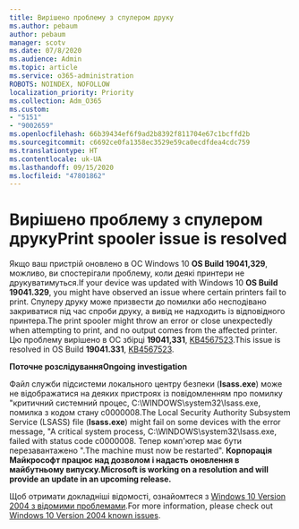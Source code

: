 ```yaml
---
title: Вирішено проблему з спулером друку
ms.author: pebaum
author: pebaum
manager: scotv
ms.date: 07/8/2020
ms.audience: Admin
ms.topic: article
ms.service: o365-administration
ROBOTS: NOINDEX, NOFOLLOW
localization_priority: Priority
ms.collection: Adm_O365
ms.custom:
- "5151"
- "9002659"
ms.openlocfilehash: 66b39434ef6f9ad2b8392f811704e67c1bcffd2b
ms.sourcegitcommit: c6692ce0fa1358ec3529e59ca0ecdfdea4cdc759
ms.translationtype: HT
ms.contentlocale: uk-UA
ms.lasthandoff: 09/15/2020
ms.locfileid: "47801862"
---
```

# <a name="print-spooler-issue-is-resolved"></a><span data-ttu-id="cb2de-102">Вирішено проблему з спулером друку</span><span class="sxs-lookup"><span data-stu-id="cb2de-102">Print spooler issue is resolved</span></span>

<span data-ttu-id="cb2de-103">Якщо ваш пристрій оновлено в ОС Windows 10  **OS Build 19041,329**, можливо, ви спостерігали проблему, коли деякі принтери не друкуватимуться.</span><span class="sxs-lookup"><span data-stu-id="cb2de-103">If your device was updated with Windows 10  **OS Build 19041.329**, you might have observed an issue where certain printers fail to print.</span></span> <span data-ttu-id="cb2de-104">Спулеру друку може призвести до помилки або несподівано закриватися під час спроби друку, а вивід не надходить із відповідного принтера.</span><span class="sxs-lookup"><span data-stu-id="cb2de-104">The print spooler might throw an error or close unexpectedly when attempting to print, and no output comes from the affected printer.</span></span> <span data-ttu-id="cb2de-105">Цю проблему вирішено в ОС збірці  **19041,331**, [KB4567523](https://support.microsoft.com/help/4567523/windows-10-update-kb4567523).</span><span class="sxs-lookup"><span data-stu-id="cb2de-105">This issue is resolved in OS Build  **19041.331**, [KB4567523](https://support.microsoft.com/help/4567523/windows-10-update-kb4567523).</span></span>  

<span data-ttu-id="cb2de-106">**Поточне розслідування**</span><span class="sxs-lookup"><span data-stu-id="cb2de-106">**Ongoing investigation**</span></span>

<span data-ttu-id="cb2de-107">Файл служби підсистеми локального центру безпеки (**Isass.exe**) може не відображатися на деяких пристроях із повідомленням про помилку "критичний системний процес, C:\WINDOWS\system32\Isass.exe, помилка з кодом стану c0000008.</span><span class="sxs-lookup"><span data-stu-id="cb2de-107">The Local Security Authority Subsystem Service (LSASS) file (**Isass.exe**) might fail on some devices with the error message, "A critical system process, C:\WINDOWS\system32\Isass.exe, failed with status code c0000008.</span></span> <span data-ttu-id="cb2de-108">Тепер комп'ютер має бути перезавантажено ".</span><span class="sxs-lookup"><span data-stu-id="cb2de-108">The machine must now be restarted".</span></span>  <span data-ttu-id="cb2de-109">**Корпорація Майкрософт працює над дозволом і надасть оновлення в майбутньому випуску.**</span><span class="sxs-lookup"><span data-stu-id="cb2de-109">**Microsoft is working on a resolution and will provide an update in an upcoming release.**</span></span>

<span data-ttu-id="cb2de-110">Щоб отримати докладніші відомості, ознайомтеся з  [Windows 10 Version 2004 з відомими проблемами](https://docs.microsoft.com/windows/release-information/status-windows-10-2004#442msgdesc).</span><span class="sxs-lookup"><span data-stu-id="cb2de-110">For more information, please check out  [Windows 10 Version 2004 known issues](https://docs.microsoft.com/windows/release-information/status-windows-10-2004#442msgdesc).</span></span>